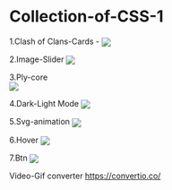 # Collection-of-CSS-1

1.Clash of Clans-Cards -
<img align="center" src="https://i.ibb.co/k6RSK0h/2022-12-19-02-06-24.gif">

2.Image-Slider
<img align="center" src="https://i.ibb.co/4StQC7Y/2022-12-19-02-18-29.gif">

3.Ply-core <br>
<img align="center" src="https://user-images.githubusercontent.com/83860778/208319111-90b37bc4-e713-4ddd-90eb-48caf89c616f.gif">

4.Dark-Light Mode
<img align="center" src="https://i.ibb.co/CvypBtm/2022-12-19-02-32-48.gif">

5.Svg-animation
<img align="center" src="https://i.ibb.co/CVzt1Pz/2022-12-19-02-35-32.gif">

6.Hover
<img align="center" src="https://i.ibb.co/h7sGYc9/2022-12-19-02-39-24.gif">

7.Btn
<img align="center" src="https://i.ibb.co/b5ytP3S/2022-12-19-02-44-09.gif">





Video-Gif converter
https://convertio.co/
